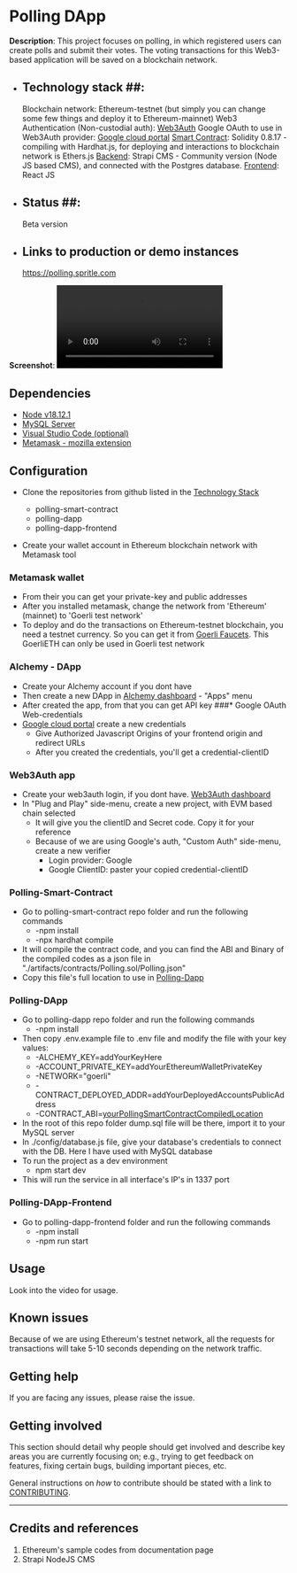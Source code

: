 # Polling DApp

**Description**:  This project focuses on polling, in which registered users can create polls and submit their votes. The voting transactions for this Web3-based application will be saved on a blockchain network. 

  - ## Technology stack ##: 
    Blockchain network: Ethereum-testnet (but simply you can change some few things and deploy it to Ethereum-mainnet)
    Web3 Authentication (Non-custodial auth): [Web3Auth](https://web3auth.io/)
    Google OAuth to use in Web3Auth provider: [Google cloud portal](https://console.cloud.google.com/apis/dashboard)
    [Smart Contract](https://github.com/spritlesoftware/polling-smart-contract): Solidity 0.8.17 - compiling with Hardhat.js, for deploying and interactions to blockchain network is Ethers.js
    [Backend](https://github.com/spritlesoftware/polling-dapp): Strapi CMS - Community version (Node JS based CMS), and connected with the Postgres database.
    [Frontend](https://github.com/spritlesoftware/polling-dapp-frontend): React JS

  - ## Status ##:  
    Beta version
  - ## Links to production or demo instances ## 
    https://polling.spritle.com


**Screenshot**: 
![](https://raw.githubusercontent.com/spritlesoftware/polling-dapp-frontend/polling-card/demoVideo/converted.mp4)


## Dependencies

- [Node v18.12.1](https://nodejs.org/download/release/v18.12.1/)
- [MySQL Server](https://dev.mysql.com/downloads/mysql/)
- [Visual Studio Code (optional)](https://code.visualstudio.com/Download)
- [Metamask - mozilla extension](https://addons.mozilla.org/en-US/firefox/addon/ether-metamask/)

## Configuration
- Clone the repositories from github listed in the [Technology Stack](#technology-stack)
    * polling-smart-contract
    * polling-dapp
    * polling-dapp-frontend

- Create your wallet account in Ethereum blockchain network with Metamask tool
### Metamask wallet
- From their you can get your private-key and public addresses
- After you installed metamask, change the network from 'Ethereum' (mainnet) to 'Goerli test network'
- To deploy and do the transactions on Ethereum-testnet blockchain, you need a testnet currency. So you can get it from [Goerli Faucets](https://goerlifaucet.com/). This GoerliETH can only be used in Goerli test network
### Alchemy - DApp
- Create your Alchemy account if you dont have
- Then create a new DApp in [Alchemy dashboard](https://dashboard.alchemy.com/) - "Apps" menu
- After created the app, from that you can get API key
###* Google OAuth Web-credentials
- [Google cloud portal](https://console.cloud.google.com/apis/credentials) create a new credentials
    * Give Authorized Javascript Origins of your frontend origin and redirect URLs
    * After you created the credentials, you'll get a credential-clientID
### Web3Auth app
- Create your web3auth login, if you dont have. [Web3Auth dashboard](https://dashboard.web3auth.io)
- In "Plug and Play" side-menu, create a new project, with EVM based chain selected
    * It will give you the clientID and Secret code. Copy it for your reference
    * Because of we are using Google's auth, "Custom Auth" side-menu, create a new verifier
        + Login provider: Google
        + Google ClientID: paster your copied credential-clientID
### Polling-Smart-Contract
- Go to polling-smart-contract repo folder and run the following commands
    * -npm install
    * -npx hardhat compile
- It will compile the contract code, and you can find the ABI and Binary of the compiled codes as a json file in "./artifacts/contracts/Polling.sol/Polling.json"
- Copy this file's full location to use in [Polling-Dapp](#polling-dapp)
### Polling-DApp ###
- Go to polling-dapp repo folder and run the following commands
    * -npm install
- Then copy .env.example file to .env file and modify the file with your key values:
    * -ALCHEMY_KEY=addYourKeyHere
    * -ACCOUNT_PRIVATE_KEY=addYourEthereumWalletPrivateKey
    * -NETWORK="goerli"
    * -CONTRACT_DEPLOYED_ADDR=addYourDeployedAccountsPublicAddress
    * -CONTRACT_ABI=[yourPollingSmartContractCompiledLocation](#polling-dapp)
- In the root of this repo folder dump.sql file will be there, import it to your MySQL server
- In ./config/database.js file, give your database's credentials to connect with the DB. Here I have used with MySQL database
- To run the project as a dev environment
    * npm start dev
- This will run the service in all interface's IP's in 1337 port
### Polling-DApp-Frontend
- Go to polling-dapp-frontend folder and run the following commands
    * -npm install
    * -npm run start

## Usage

Look into the video for usage. 

## Known issues

Because of we are using Ethereum's testnet network, all the requests for transactions will take 5-10 seconds depending on the network traffic.

## Getting help

If you are facing any issues, please raise the issue.

## Getting involved

This section should detail why people should get involved and describe key areas you are
currently focusing on; e.g., trying to get feedback on features, fixing certain bugs, building
important pieces, etc.

General instructions on _how_ to contribute should be stated with a link to [CONTRIBUTING](CONTRIBUTING.md).


----

## Credits and references

1. Ethereum's sample codes from documentation page
2. Strapi NodeJS CMS